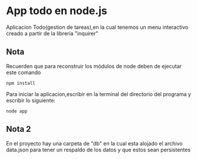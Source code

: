 # App todo en node.js
Aplicacion Todo(gestion de tareas),en la cual tenemos un menu interactivo creado a partir de la libreria "inquirer"

## Nota
Recuerden que para reconstruir los módulos de node deben de ejecutar este comando

```
npm install
```

Para iniciar la aplicacion,escribir en la terminal del directorio del programa y escribir lo siguiente:

```
node app  
```
## Nota 2

En el proyecto hay una carpeta de "db" en la cual esta alojado el archivo data.json para tener un respaldo de los datos y que estos sean persistentes

